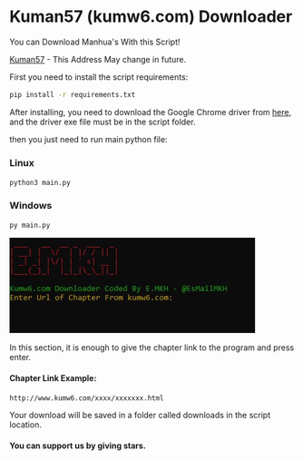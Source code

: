  # Kuman57 (kumw6.com) Downloader

You can Download Manhua's With this Script!

[Kuman57](https://kumw6.com) - This Address May change in future.

First you need to install the script requirements:
```cmd
pip install -r requirements.txt
```
After installing, you need to download the Google Chrome driver from [here](https://chromedriver.chromium.org/downloads), and the driver exe file must be in the script folder.

then you just need to run main python file:

### Linux
```terminal
python3 main.py
```


### Windows
```cmd
py main.py
```


![Main_Page](https://github.com/esmail-mkh/Kuman57-Downloader/raw/main/image.jpg)

In this section, it is enough to give the chapter link to the program and press enter.

#### Chapter Link Example:
```
http://www.kumw6.com/xxxx/xxxxxxx.html
```

Your download will be saved in a folder called downloads in the script location.


#### You can support us by giving stars.
